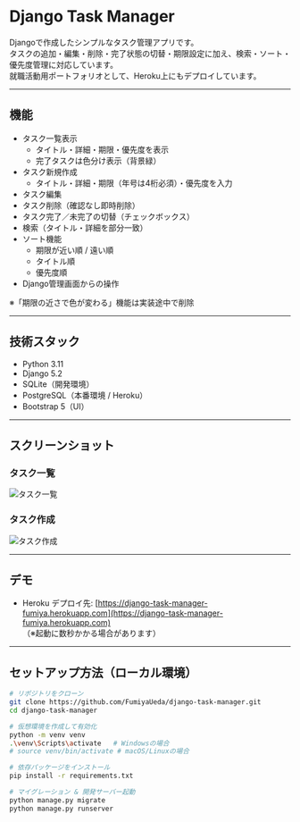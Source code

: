 # Django Task Manager

Djangoで作成したシンプルなタスク管理アプリです。  
タスクの追加・編集・削除・完了状態の切替・期限設定に加え、検索・ソート・優先度管理に対応しています。  
就職活動用ポートフォリオとして、Heroku上にもデプロイしています。

---

## 機能

- タスク一覧表示
  - タイトル・詳細・期限・優先度を表示
  - 完了タスクは色分け表示（背景緑）
- タスク新規作成
  - タイトル・詳細・期限（年号は4桁必須）・優先度を入力
- タスク編集
- タスク削除（確認なし即時削除）
- タスク完了／未完了の切替（チェックボックス）
- 検索（タイトル・詳細を部分一致）
- ソート機能
  - 期限が近い順 / 遠い順
  - タイトル順
  - 優先度順
- Django管理画面からの操作

※「期限の近さで色が変わる」機能は実装途中で削除

---

## 技術スタック

- Python 3.11
- Django 5.2
- SQLite（開発環境）
- PostgreSQL（本番環境 / Heroku）
- Bootstrap 5（UI）

---

## スクリーンショット

### タスク一覧
![タスク一覧](docs/screenshot_list.png)

### タスク作成
![タスク作成](docs/screenshot_add.png)

---

## デモ

- Heroku デプロイ先: [https://django-task-manager-fumiya.herokuapp.com](https://django-task-manager-fumiya.herokuapp.com)  
  （※起動に数秒かかる場合があります）

---

## セットアップ方法（ローカル環境）

```bash
# リポジトリをクローン
git clone https://github.com/FumiyaUeda/django-task-manager.git
cd django-task-manager

# 仮想環境を作成して有効化
python -m venv venv
.\venv\Scripts\activate   # Windowsの場合
# source venv/bin/activate # macOS/Linuxの場合

# 依存パッケージをインストール
pip install -r requirements.txt

# マイグレーション & 開発サーバー起動
python manage.py migrate
python manage.py runserver
